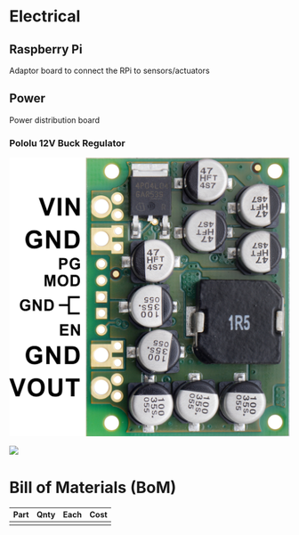 # Electrical

## Raspberry Pi

Adaptor board to connect the RPi to sensors/actuators

## Power

Power distribution board

### Pololu 12V Buck Regulator

![](pics/pololu-12v-reg.png)

![](pics/pololu-12v-reg-eff.pmg)

# Bill of Materials (BoM)

| Part | Qnty | Each | Cost |
|---|---|---|---|
|  |  |  |  |
